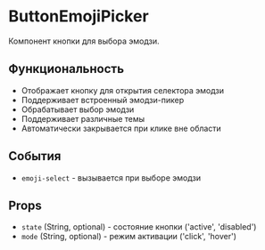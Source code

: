 # ButtonEmojiPicker

Компонент кнопки для выбора эмодзи.

## Функциональность

- Отображает кнопку для открытия селектора эмодзи
- Поддерживает встроенный эмодзи-пикер
- Обрабатывает выбор эмодзи
- Поддерживает различные темы
- Автоматически закрывается при клике вне области

## События

- `emoji-select` - вызывается при выборе эмодзи

## Props

- `state` (String, optional) - состояние кнопки ('active', 'disabled')
- `mode` (String, optional) - режим активации ('click', 'hover')
